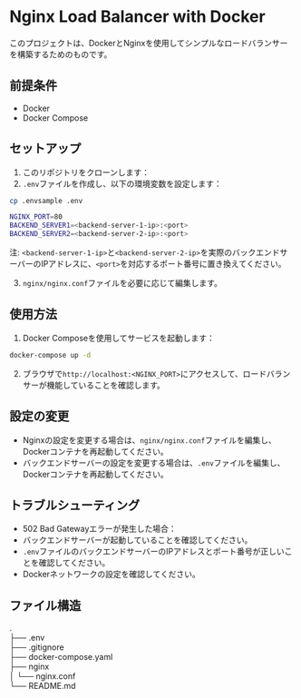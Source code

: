 # Nginx Load Balancer with Docker

このプロジェクトは、DockerとNginxを使用してシンプルなロードバランサーを構築するためのものです。

## 前提条件

- Docker
- Docker Compose

## セットアップ

1. このリポジトリをクローンします：
2. `.env`ファイルを作成し、以下の環境変数を設定します：
```sh
cp .envsample .env
```
```sh
NGINX_PORT=80
BACKEND_SERVER1=<backend-server-1-ip>:<port>
BACKEND_SERVER2=<backend-server-2-ip>:<port>
```
注: `<backend-server-1-ip>`と`<backend-server-2-ip>`を実際のバックエンドサーバーのIPアドレスに、`<port>`を対応するポート番号に置き換えてください。

3. `nginx/nginx.conf`ファイルを必要に応じて編集します。

## 使用方法
1. Docker Composeを使用してサービスを起動します：
```sh
docker-compose up -d
```

2. ブラウザで`http://localhost:<NGINX_PORT>`にアクセスして、ロードバランサーが機能していることを確認します。

## 設定の変更

- Nginxの設定を変更する場合は、`nginx/nginx.conf`ファイルを編集し、Dockerコンテナを再起動してください。
- バックエンドサーバーの設定を変更する場合は、`.env`ファイルを編集し、Dockerコンテナを再起動してください。

## トラブルシューティング

- 502 Bad Gatewayエラーが発生した場合：
- バックエンドサーバーが起動していることを確認してください。
- `.env`ファイルのバックエンドサーバーのIPアドレスとポート番号が正しいことを確認してください。
- Dockerネットワークの設定を確認してください。

## ファイル構造
.  
├── .env  
├── .gitignore  
├── docker-compose.yaml  
├── nginx  
│   └── nginx.conf  
└── README.md  

